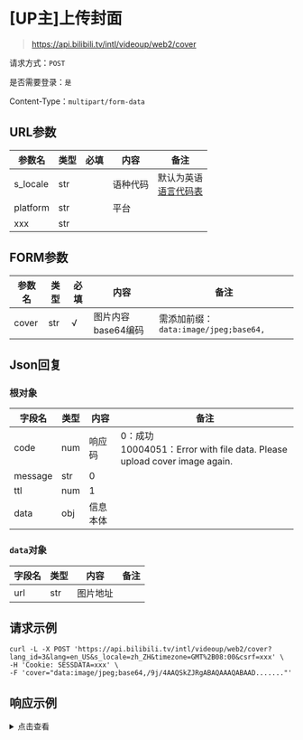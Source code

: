 # [UP主]上传封面

> https://api.bilibili.tv/intl/videoup/web2/cover

请求方式：`POST`

是否需要登录：`是`

Content-Type：`multipart/form-data`

## URL参数

| 参数名      | 类型  | 必填  | 内容   | 备注                                |
|----------|-----|-----|------|-----------------------------------|
| s_locale | str |     | 语种代码 | 默认为英语<br/>[语言代码表](../language.md) |
| platform | str |     | 平台   |                                   |
| xxx      | str |     |      |                                   |

## FORM参数

| 参数名   | 类型  | 必填  | 内容           | 备注                              |
|-------|-----|-----|--------------|---------------------------------|
| cover | str | √   | 图片内容base64编码 | 需添加前缀：`data:image/jpeg;base64,` |

## Json回复

### 根对象

| 字段名     | 类型  | 内容   | 备注                                                                       |
|---------|-----|------|--------------------------------------------------------------------------|
| code    | num | 响应码  | 0：成功<br/>10004051：Error with file data. Please upload cover image again. |
| message | str | 0    |                                                                          |
| ttl     | num | 1    |                                                                          |
| data    | obj | 信息本体 |                                                                          |

### `data`对象

| 字段名 | 类型  | 内容   | 备注  |
|-----|-----|------|-----|
| url | str | 图片地址 |     |

## 请求示例

```shell
curl -L -X POST 'https://api.bilibili.tv/intl/videoup/web2/cover?lang_id=3&lang=en_US&s_locale=zh_ZH&timezone=GMT%2B08:00&csrf=xxx' \
-H 'Cookie: SESSDATA=xxx' \
-F 'cover="data:image/jpeg;base64,/9j/4AAQSkZJRgABAQAAAQABAAD......."'
```

## 响应示例

<details>
<summary>点击查看</summary>

```json
{
    "code": 0,
    "message": "0",
    "ttl": 1,
    "data": {
        "url": "https://p.bstarstatic.com/ugc/xxx.jpg"
    }
}
```
</details>